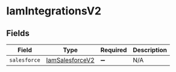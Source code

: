 # IamIntegrationsV2


## Fields

| Field                                                     | Type                                                      | Required                                                  | Description                                               |
| --------------------------------------------------------- | --------------------------------------------------------- | --------------------------------------------------------- | --------------------------------------------------------- |
| `salesforce`                                              | [IamSalesforceV2](../../models/shared/iamsalesforcev2.md) | :heavy_minus_sign:                                        | N/A                                                       |